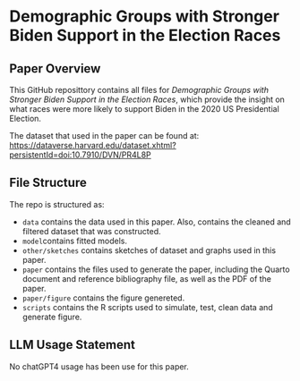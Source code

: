 # Demographic Groups with Stronger Biden Support in the Election Races
## Paper Overview
This GitHub reposittory contains all files for *Demographic Groups with Stronger Biden Support in the Election Races*, which provide the insight on what races were more likely to support Biden in the 2020 US Presidential Election.

The dataset that used in the paper can be found at: https://dataverse.harvard.edu/dataset.xhtml?persistentId=doi:10.7910/DVN/PR4L8P 

## File Structure

The repo is structured as:

-   `data` contains the data used in this paper. Also, contains the cleaned and filtered dataset that was constructed.
-    `model`contains fitted models.
-   `other/sketches` contains sketches of dataset and graphs used in this paper.
-   `paper` contains the files used to generate the paper, including the Quarto document and reference bibliography file, as well as the PDF of the paper.
-  `paper/figure` contains the figure genereted.
-   `scripts` contains the R scripts used to simulate, test, clean data and generate figure.


## LLM Usage Statement

No chatGPT4 usage has been use for this paper.

